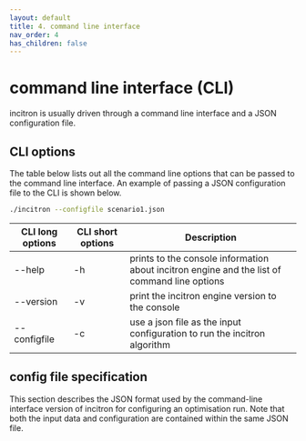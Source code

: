 ```yaml
---
layout: default
title: 4. command line interface
nav_order: 4
has_children: false
---
```


# command line interface (CLI)

incitron is usually driven through a command line interface and a JSON configuration file.

## CLI options

The table below lists out all the command line options that can be passed to the command line interface.
An example of passing a JSON configuration file to the CLI is shown below.

```bash
./incitron --configfile scenario1.json
```

|  CLI long options   |  CLI short options  | Description                                                                                          |
|---------------------|---------------------|------------------------------------------------------------------------------------------------------|
| \-\-help            | \-h                 | prints to the console information about incitron engine and the list of command line options         |
| \-\-version         | \-v                 | print the incitron engine version to the console                                                     |
| \-\-configfile      | \-c                 | use a json file as the input configuration to run the incitron algorithm                             |

## config file specification

This section describes the JSON format used by the command-line interface version of incitron for configuring an optimisation run. Note that both the input data and configuration are contained within the same JSON file.


